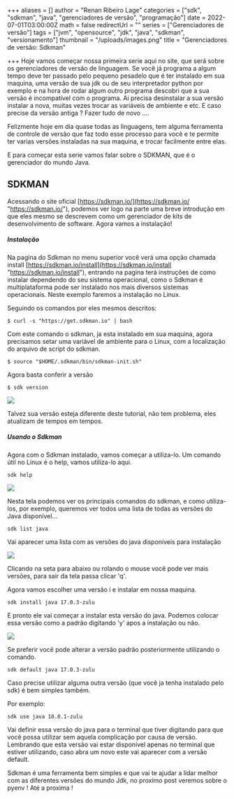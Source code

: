 +++
aliases = []
author = "Renan Ribeiro Lage"
categories = ["sdk", "sdkman", "java", "gerenciadores de versão", "programação"]
date = 2022-07-01T03:00:00Z
math = false
redirectUrl = ""
series = ["Gerenciadores de versão"]
tags = ["jvm", "opensource", "jdk", "java", "sdkman", "versionamento"]
thumbnail = "/uploads/images.png"
title = "Gerenciadores de versão: Sdkman"

+++
Hoje vamos começar nossa primeira serie aqui no site, que será sobre os gerenciadores de versão de linguagem. Se você já programa a algum tempo deve ter passado pelo pequeno pesadelo que é ter instalado em sua maquina, uma versão de sua jdk ou de seu interpretador python por exemplo e na hora de rodar algum outro programa descobri que a sua versão é incompatível com o programa. Ai precisa desinstalar a sua versão instalar a nova, muitas vezes trocar as variáveis de ambiente e etc. E caso precise da versão antiga ? Fazer tudo de novo ....

Felizmente hoje em dia quase todas as linguagens, tem alguma ferramenta de controle de versão que faz todo esse processo para você e te permite ter varias versões instaladas na sua maquina, e trocar facilmente entre elas.

E para começar esta serie vamos falar sobre o SDKMAN, que é o gerenciador do mundo Java.

## SDKMAN

Acessando o site oficial [https://sdkman.io/](https://sdkman.io/ "https://sdkman.io/"), podemos ver logo na parte uma breve introdução em que eles mesmo se descrevem como um gerenciador de kits de desenvolvimento de software. Agora vamos a instalação!

##### Instalação

Na pagina do Sdkman no menu superior você verá uma opção chamada install [https://sdkman.io/install](https://sdkman.io/install "https://sdkman.io/install"), entrando na pagina terá instruções de como instalar dependendo do seu sistema operacional, como o Sdkman é multiplataforma pode ser instalado nos mais diversos sistemas operacionais. Neste exemplo faremos a instalação no Linux.

Seguindo os comandos por eles mesmos descritos:

    $ curl -s "https://get.sdkman.io" | bash

Com este comando o sdkman, ja esta instalado em sua maquina, agora precisamos setar uma variável de ambiente para o Linux, com a localização do arquivo de script do sdkman.

    $ source "$HOME/.sdkman/bin/sdkman-init.sh"

Agora basta conferir a versão

    $ sdk version

![](/uploads/sdkversion.png)

Talvez sua versão esteja diferente deste tutorial, não tem problema, eles atualizam de tempos em tempos.

##### Usando o Sdkman

Agora com o Sdkman instalado, vamos começar a utiliza-lo. Um comando útil no Linux é o help, vamos utiliza-lo aqui.

    sdk help

![](/uploads/sdkhelp.png)

Nesta tela podemos ver os principais comandos do sdkman, e como utiliza-los, por exemplo, queremos ver todos uma lista de todas as versões do Java disponível...

    sdk list java

Vai aparecer uma lista com as versões do java disponíveis para instalação

![](/uploads/listjava.png)

Clicando na seta para abaixo ou rolando o mouse você pode ver mais versões, para sair da tela passa clicar 'q'.

Agora vamos escolher uma versão i e instalar em nossa maquina.

    sdk install java 17.0.3-zulu

E pronto ele vai começar a instalar esta versão do java. Podemos colocar essa versão como a padrão digitando 'y' apos a instalação ou não.

![](/uploads/sdkinstall.png)

Se preferir você pode alterar a versão padrão posteriormente utilizando o comando.

    sdk default java 17.0.3-zulu

Caso precise utilizar alguma outra versão (que você ja tenha instalado pelo sdk) é bem simples também.

Por exemplo:

    sdk use java 18.0.1-zulu

Vai definir essa versão do java para o terminal que tiver digitando para que você possa utilizar sem aquela complicação por causa de versão. Lembrando que esta versão vai estar disponível apenas no terminal que estiver utilizando, caso abra um novo este vai aparecer com a versão default.

Sdkman é uma ferramenta bem simples e que vai te ajudar a lidar melhor com as diferentes versões do mundo Jdk, no proximo post veremos sobre o pyenv ! Até a proxima ! 